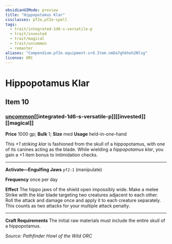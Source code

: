```yaml
---
obsidianUIMode: preview
title: "Hippopotamus Klar"
cssclasses: pf2e,pf2e-spell
tags:
  - trait/integrated-1d6-s-versatile-p
  - trait/invested
  - trait/magical
  - trait/uncommon
  - remaster
aliases: "Compendium.pf2e.equipment-srd.Item.nmDa7ghkhoh2Nlsg"
license: ORC
---
```

# Hippopotamus Klar
## Item 10
### [uncommon](uncommon.md "Uncommon Rarity Trait")[[integrated-1d6-s-versatile-p]][[invested]][[magical]]


**Price** 1000 gp; 
**Bulk** 1; **Size** med
**Usage** held-in-one-hand

This _+1 striking klar_ is fashioned from the skull of a hippopotamus, with one of its canines acting as the blade. While wielding a _hippopotamus klar_, you gain a +1 item bonus to Intimidation checks.

* * *

**Activate—Engulfing Jaws** `pf2:1` (manipulate)

**Frequency** once per day

**Effect** The hippo jaws of the shield open impossibly wide. Make a melee Strike with the klar blade targeting two creatures adjacent to each other. Roll the attack and damage once and apply it to each creature separately. This counts as two attacks for your multiple attack penalty.

* * *

**Craft Requirements** The initial raw materials must include the entire skull of a hippopotamus.

*Source: Pathfinder Howl of the Wild*
*ORC*